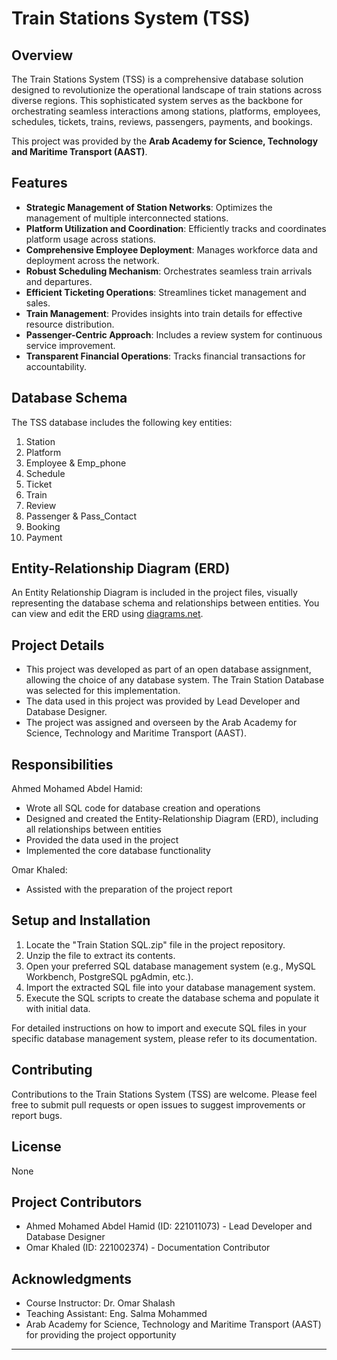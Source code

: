 # Train Stations System (TSS)

## Overview

The Train Stations System (TSS) is a comprehensive database solution designed to revolutionize the operational landscape of train stations across diverse regions. This sophisticated system serves as the backbone for orchestrating seamless interactions among stations, platforms, employees, schedules, tickets, trains, reviews, passengers, payments, and bookings.

This project was provided by the **Arab Academy for Science, Technology and Maritime Transport (AAST)**.

## Features

- **Strategic Management of Station Networks**: Optimizes the management of multiple interconnected stations.
- **Platform Utilization and Coordination**: Efficiently tracks and coordinates platform usage across stations.
- **Comprehensive Employee Deployment**: Manages workforce data and deployment across the network.
- **Robust Scheduling Mechanism**: Orchestrates seamless train arrivals and departures.
- **Efficient Ticketing Operations**: Streamlines ticket management and sales.
- **Train Management**: Provides insights into train details for effective resource distribution.
- **Passenger-Centric Approach**: Includes a review system for continuous service improvement.
- **Transparent Financial Operations**: Tracks financial transactions for accountability.

## Database Schema

The TSS database includes the following key entities:

1. Station
2. Platform
3. Employee & Emp_phone
4. Schedule
5. Ticket
6. Train
7. Review
8. Passenger & Pass_Contact
9. Booking
10. Payment

## Entity-Relationship Diagram (ERD)

An Entity Relationship Diagram is included in the project files, visually representing the database schema and relationships between entities. You can view and edit the ERD using [diagrams.net](https://app.diagrams.net/).

## Project Details

- This project was developed as part of an open database assignment, allowing the choice of any database system. The Train Station Database was selected for this implementation.
- The data used in this project was provided by Lead Developer and Database Designer.
- The project was assigned and overseen by the Arab Academy for Science, Technology and Maritime Transport (AAST).

## Responsibilities

Ahmed Mohamed Abdel Hamid:
- Wrote all SQL code for database creation and operations
- Designed and created the Entity-Relationship Diagram (ERD), including all relationships between entities
- Provided the data used in the project
- Implemented the core database functionality

Omar Khaled:
- Assisted with the preparation of the project report

## Setup and Installation

1. Locate the "Train Station SQL.zip" file in the project repository.
2. Unzip the file to extract its contents.
3. Open your preferred SQL database management system (e.g., MySQL Workbench, PostgreSQL pgAdmin, etc.).
4. Import the extracted SQL file into your database management system.
5. Execute the SQL scripts to create the database schema and populate it with initial data.

For detailed instructions on how to import and execute SQL files in your specific database management system, please refer to its documentation.

## Contributing

Contributions to the Train Stations System (TSS) are welcome. Please feel free to submit pull requests or open issues to suggest improvements or report bugs.

## License

None

## Project Contributors

- Ahmed Mohamed Abdel Hamid (ID: 221011073) - Lead Developer and Database Designer
- Omar Khaled (ID: 221002374) - Documentation Contributor

## Acknowledgments

- Course Instructor: Dr. Omar Shalash
- Teaching Assistant: Eng. Salma Mohammed
- Arab Academy for Science, Technology and Maritime Transport (AAST) for providing the project opportunity

---
